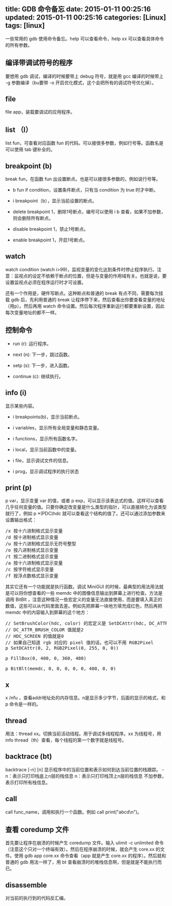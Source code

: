title: GDB 命令备忘
date: 2015-01-11 00:25:16
updated: 2015-01-11 00:25:16
categories: [Linux]
tags: [linux]
---

一些常用的 gdb 使用命令备忘。help 可以查看命令，help xx 可以查看具体命令的所有参数。

## 编译带调试符号的程序
要想用 gdb 调试，编译的时候要带上 debug 符号，就是用 gcc 编译的时候带上 -g 参数编译（bu要带 -o 开启优化模式，这个会把所有的调试符号优化掉）。

## file 
file app，装载要调试的应用程序。

## list （l）
list fun，可查看对应函数 fun 的代码。可以接很多参数，例如行号等。函数名是可以使用 tab 键补全的。

## breakpoint (b)
break fun，在函数 fun 出设置断点。也是可以接很多参数的，例如说行号等。

* b fun if condition，设置条件断点，只有当 condition 为 true 时才中断。

* i breakpoint（b），显示当前设置的断点。

* delete breakpoint 1，删除1号断点，编号可以使用 i b 查看，如果不加参数，则会删除所有断点。

* disable breakpoint 1，禁止1号断点。

* enable breakpoint 1，开启1号断点。

## watch
watch condition (watch i>99)，监视变量的变化达到条件时停止程序执行。注意：监视点的设定不依赖于断点的位置，但是与变量的作用域有关。也就是说，要设置监视点必须在程序运行时才可设置。

还有一个作用是，硬件写断点。这种断点和普通的 break 有点不同，需要每次挂载 gdb 后，先利用普通的 break 让程序停下来，然后查看出你要查看变量的地址（用p）。然后再用 watch 命令设置。然后每次程序重新运行都要重新设置，因此每次变量地址的都不一样。

## 控制命令
* run (r): 运行程序。

* next (n): 下一步，跳过函数。

* setp (s): 下一步，进入函数。

* continue (c): 继续执行。

## info (i)
显示某些内容。

* i breakpoints(b)，显示当前断点。

* i variables，显示所有全局变量和静态变量。

* i functions，显示所有函数名字。

* i local，显示当前函数中的变量。

* i file，显示调试文件的信息。

* i prog，显示调试程序的执行状态

## print (p)
p var，显示变量 var 的值，或者 p exp，可以显示该表达式的值。这样可以查看几乎任何变量的值。只要你确定改变量是什么类型的指针，可以直接转化为该类型就行了，例如 p *(PDC)hdc 就可以查看这个结构的值了。还可以通过添加参数来设置输出格式：

<pre>
/x 按十六进制格式显示变量
/d 按十进制格式显示变量
/u 按十六进制格式显示无符号整型
/o 按八进制格式显示变量
/t 按二进制格式显示变量
/a 按十六进制格式显示变量
/c 按字符格式显示变量
/f 按浮点数格式显示变量
</pre>

其实它还有一个功能就是执行函数。调试 MiniGUI 的时候，最典型的用法用法就是可以将你想查看的一些 memdc 中的图像信息输出到屏幕上进行检查。方法是调用 BitBlt ，注意这种情况一些宏定义的变量无法直接使用，而是要填入真正的数值，这些可以从代码里面去差。例如先把屏幕一块地方填充成红色，然后再把 memdc 中的内容输入到屏幕的这个地方：

<pre config="brush:bash;toolbar:false;">
// SetBrushColor(hdc, color) 的宏定义是 SetDCAttr(hdc, DC_ATTR_BRUSH_COLOR, color)
// DC_ATTR_BRUSH_COLOR 值就是2
// HDC_SCREEN 的值就是0
// 如果自己知道 rgb 对应的 pixel 值的话，也可以不用 RGB2Pixel
p SetDCAttr(0, 2, RGB2Pixel(0, 255, 0, 0))

p FillBox(0, 400, 0, 360, 480)
 
p BitBlt(memdc, 0, 0, 0, 0, 0, 400, 0, 0)
</pre>

## x 
x /nfu <addr>，查看addr地址处的内存信息。n是显示多少字节，后面的显示的格式，和 p 命令是一样的。

## thread 
用法：thread xx。切换当前活动线程。用于调试多线程程序。xx 为线程号，用 info thread（th）查看，每个线程的第一个数字就是线程号。 

## backtrace (bt)
backtrace [-n] [n] 显示程序中的当前位置和表示如何到达当前位置的栈跟踪。
-n：表示只打印栈底上n层的栈信息
 n：表示只打印栈顶上n层的栈信息
不加参数，表示打印所有栈信息。

## call 
call func_name，调用和执行一个函数。例如 call print("abcd\n")。

## 查看 coredump 文件
首先要让程序在崩溃的时候产生 coredump 文件。输入 ulimit -c unlimited 命令（注意这个只对一个终端有效）。然后在程序崩溃的时候，就会产生 core.xx 的文件。使用 gdb app core.xx 命令查看（app 就是产生 core.xx 的程序）。然后就和普通的 gdb 用法一样了，用 bt 查看崩溃时的堆栈信息啊，但是就是不能执行而已。

## disassemble
对当前的执行到的代码反汇编。
